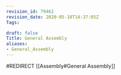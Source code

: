 ```yaml
---
revision_id: 79462
revision_date: 2020-05-10T14:37:05Z
Tags:

draft: false
Title: General Assembly
aliases:
- General_Assembly
---
```

#REDIRECT [[Assembly#General Assembly]]